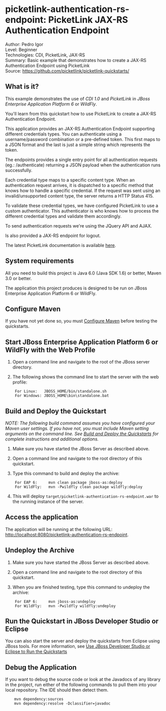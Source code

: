 picketlink-authentication-rs-endpoint: PicketLink JAX-RS Authentication Endpoint
===============================
Author: Pedro Igor  
Level: Beginner  
Technologies: CDI, PicketLink, JAX-RS  
Summary: Basic example that demonstrates how to create a JAX-RS Authentication Endpoint using PicketLink  
Source: <https://github.com/picketlink/picketlink-quickstarts/>


What is it?
-----------

This example demonstrates the use of *CDI 1.0* and *PicketLink* in *JBoss Enterprise Application Platform 6* or *WildFly*.

You'll learn from this quickstart how to use PicketLink to create a JAX-RS Authentication Endpoint.

This application provides an JAX-RS Authentication Endpoint supporting different credentials types. You can authenticate
using a username/password combination or a pre-defined token. This first maps to a JSON format and the last is just a
simple string which represents the token.

The endpoints provides a single entry point for all authentication requests (eg.: /authenticate) returning a JSON payload
when the authentication runs successfully.

Each credential type maps to a specific content type. When an authentication request arrives, it is dispatched to a specific
method that knows how to handle a specific credential. If the request was sent using an invalid/unsupported content type,
the server returns a HTTP Status 415.

To validate these credential types, we have configured PicketLink to use a custom authenticator. This authenticator is who
knows how to process the different credential types and validate them accordingly.

To send authentication requests we're using the JQuery API and AJAX.

Is also provided a JAX-RS endpoint for logout.

The latest PicketLink documentation is available [here](http://docs.jboss.org/picketlink/2/latest/).


System requirements
-------------------

All you need to build this project is Java 6.0 (Java SDK 1.6) or better, Maven 3.0 or better.

The application this project produces is designed to be run on JBoss Enterprise Application Platform 6 or WildFly.

 
Configure Maven
---------------

If you have not yet done so, you must [Configure Maven](http://www.jboss.org/jdf/quickstarts/jboss-as-quickstart/#configure_maven) before testing the quickstarts.


Start JBoss Enterprise Application Platform 6 or WildFly with the Web Profile
-------------------------

1. Open a command line and navigate to the root of the JBoss server directory.
2. The following shows the command line to start the server with the web profile:

        For Linux:   JBOSS_HOME/bin/standalone.sh
        For Windows: JBOSS_HOME\bin\standalone.bat

 
Build and Deploy the Quickstart
-------------------------

_NOTE: The following build command assumes you have configured your Maven user settings. If you have not, you must include Maven setting arguments on the command line. See [Build and Deploy the Quickstarts](../README.md#build-and-deploy-the-quickstarts) for complete instructions and additional options._

1. Make sure you have started the JBoss Server as described above.
2. Open a command line and navigate to the root directory of this quickstart.
3. Type this command to build and deploy the archive:

        For EAP 6:     mvn clean package jboss-as:deploy
        For WildFly:   mvn -Pwildfly clean package wildfly:deploy

4. This will deploy `target/picketlink-authentication-rs-endpoint.war` to the running instance of the server.


Access the application 
---------------------

The application will be running at the following URL: <http://localhost:8080/picketlink-authentication-rs-endpoint>. 


Undeploy the Archive
--------------------

1. Make sure you have started the JBoss Server as described above.
2. Open a command line and navigate to the root directory of this quickstart.
3. When you are finished testing, type this command to undeploy the archive:

        For EAP 6:     mvn jboss-as:undeploy
        For WildFly:   mvn -Pwildfly wildfly:undeploy


Run the Quickstart in JBoss Developer Studio or Eclipse
-------------------------------------
You can also start the server and deploy the quickstarts from Eclipse using JBoss tools. For more information, see [Use JBoss Developer Studio or Eclipse to Run the Quickstarts](../README.md#use-jboss-developer-studio-or-eclipse-to-run-the-quickstarts) 


Debug the Application
------------------------------------

If you want to debug the source code or look at the Javadocs of any library in the project, run either of the following commands to pull them into your local repository. The IDE should then detect them.

        mvn dependency:sources
        mvn dependency:resolve -Dclassifier=javadoc
